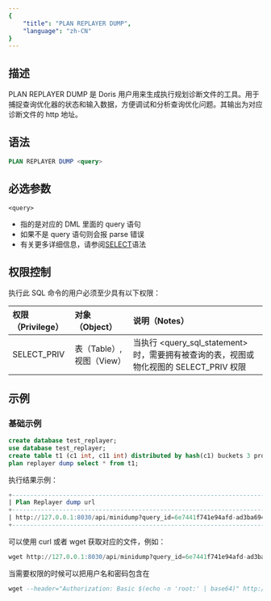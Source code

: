 ```yaml
---
{
    "title": "PLAN REPLAYER DUMP",
    "language": "zh-CN"
}
---
```


<!--
Licensed to the Apache Software Foundation (ASF) under one
or more contributor license agreements.  See the NOTICE file
distributed with this work for additional information
regarding copyright ownership.  The ASF licenses this file
to you under the Apache License, Version 2.0 (the
"License"); you may not use this file except in compliance
with the License.  You may obtain a copy of the License at

  http://www.apache.org/licenses/LICENSE-2.0

Unless required by applicable law or agreed to in writing,
software distributed under the License is distributed on an
"AS IS" BASIS, WITHOUT WARRANTIES OR CONDITIONS OF ANY
KIND, either express or implied.  See the License for the
specific language governing permissions and limitations
under the License.
-->

## 描述

PLAN REPLAYER DUMP 是 Doris 用户用来生成执行规划诊断文件的工具。用于捕捉查询优化器的状态和输入数据，方便调试和分析查询优化问题。其输出为对应诊断文件的 http 地址。

## 语法

```sql
PLAN REPLAYER DUMP <query>
```

## 必选参数
`<query>`

- 指的是对应的 DML 里面的 query 语句
- 如果不是 query 语句则会报 parse 错误
- 有关更多详细信息，请参阅[SELECT](https://doris.apache.org/zh-CN/docs/sql-manual/sql-statements/Data-Manipulation-Statements/Manipulation/SELECT/)语法

## 权限控制

执行此 SQL 命令的用户必须至少具有以下权限：

| 权限（Privilege） | 对象（Object）            | 说明（Notes）                                                |
| :---------------- | :------------------------ | :----------------------------------------------------------- |
| SELECT_PRIV       | 表（Table）, 视图（View） | 当执行 <query_sql_statement> 时，需要拥有被查询的表，视图或物化视图的 SELECT_PRIV 权限 |

## 示例

### 基础示例

```sql
create database test_replayer;
use database test_replayer;
create table t1 (c1 int, c11 int) distributed by hash(c1) buckets 3 properties('replication_num' = '1');
plan replayer dump select * from t1;
```

执行结果示例：

```sql
+-------------------------------------------------------------------------------+
| Plan Replayer dump url                                                        |
+-------------------------------------------------------------------------------+
| http://127.0.0.1:8030/api/minidump?query_id=6e7441f741e94afd-ad3ba69429ad18ec |
+-------------------------------------------------------------------------------+
```

可以使用 curl 或者 wget 获取对应的文件，例如：

```sql
wget http://127.0.0.1:8030/api/minidump?query_id=6e7441f741e94afd-ad3ba69429ad18ec
```

当需要权限的时候可以把用户名和密码包含在

```sql
wget --header="Authorization: Basic $(echo -n 'root:' | base64)" http://127.0.0.1:8030/api/minidump?query_id=6e7441f741e94afd-ad3ba69429ad18ec
```